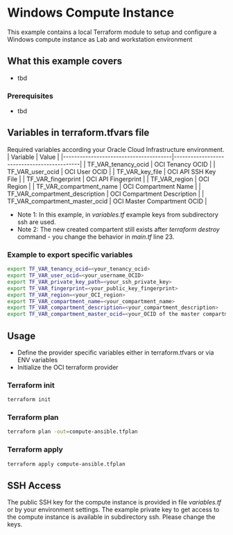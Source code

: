 # Windows Compute Instance

This example contains a local Terraform module to setup and configure a Windows
compute instance as Lab and workstation environment

## What this example covers

- tbd

### Prerequisites

- tbd

## Variables in terraform.tfvars file

Required variables according your Oracle Cloud Infrastructure environment.
| Variable                              | Value                                      |
|---------------------------------------|--------------------------------------------|
| TF_VAR_tenancy_ocid                   | OCI Tenancy OCID                           |
| TF_VAR_user_ocid                      | OCI User OCID                              |
| TF_VAR_key_file                       | OCI API SSH Key File                       |
| TF_VAR_fingerprint                    | OCI API Fingerprint                        |
| TF_VAR_region                         | OCI Region                                 |
| TF_VAR_compartment_name               | OCI Compartment Name                       |
| TF_VAR_compartment_description        | OCI Compartment Description                |
| TF_VAR_compartment_master_ocid        | OCI Master Compartment OCID                |

- Note 1: In this example, in _variables.tf_ example keys from subdirectory ssh are used.
- Note 2: The new created compartent still exists after _terraform destroy_ command - you change the behavior in _main.tf_ line 23.

### Example to export specific variables

```bash
export TF_VAR_tenancy_ocid=<your_tenancy_ocid>
export TF_VAR_user_ocid=<your_username_OCID>                              
export TF_VAR_private_key_path=<your_ssh_private_key>   
export TF_VAR_fingerprint=<your_public_key_fingerprint>
export TF_VAR_region=<your_OCI_region>                           
export TF_VAR_compartment_name=<your_compartment_name>
export TF_VAR_compartment_description=<your_compartment_description>
export TF_VAR_compartment_master_ocid=<your_OCID of the master compartment>
```

## Usage

- Define the provider specific variables either in terraform.tfvars or via ENV variables
- Initialize the OCI terraform provider

### Terraform init

```bash
terraform init
```

### Terraform plan

```bash
terraform plan -out=compute-ansible.tfplan
```

### Terraform apply

```bash
terraform apply compute-ansible.tfplan
```

## SSH Access

The public SSH key for the compute instance is provided in file _variables.tf_ or by your environment settings. The example private key to get access to the compute instance is available in subdirectory ssh. Please change the keys.
